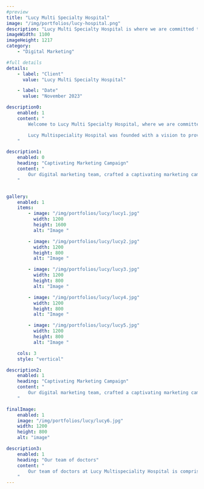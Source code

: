 ```yaml
---
#preview
title: "Lucy Multi Specialty Hospital"
image: "/img/portfolios/lucy-hospital.png"
description: "Lucy Multi Specialty Hospital is where we are committed to providing the highest quality medical care to our patients."
imageWidth: 1100
imageHeight: 1217
category: 
    - "Digital Marketing"

#full details
details:
    - label: "Client"
      value: "Lucy Multi Specialty Hospital"

    - label: "Date"
      value: "November 2023"

description0:
    enabled: 1
    content: "
        Welcome to Lucy Multi Specialty Hospital, where we are committed to providing the highest quality medical care to our patients. Our hospital is equipped with state-of-the-art facilities and staffed with experienced doctors, nurses, and support staff who work tirelessly to ensure that you receive the best treatment possible.

        Lucy Multispeciality Hospital was founded with a vision to provide world-class medical care to our patients. Our hospital has been designed to provide a welcoming and comfortable environment where patients can receive high-quality medical care. We are committed to providing our patients with a holistic approach to healthcare, with a focus on preventive medicine and patient education.
    "

description1:
    enabled: 0
    heading: "Captivating Marketing Campaign"
    content: "
        Our digital marketing team, crafted a captivating marketing campaign. It focused on highlighting the services of Lucy Multi Specialty Hospital and uniqueness of 'Lucy'.
    "


gallery: 
    enabled: 1
    items:
        - image: "/img/portfolios/lucy/lucy1.jpg"
          width: 1200
          height: 1600
          alt: "Image "

        - image: "/img/portfolios/lucy/lucy2.jpg"
          width: 1200
          height: 800
          alt: "Image "

        - image: "/img/portfolios/lucy/lucy3.jpg"
          width: 1200
          height: 800
          alt: "Image "

        - image: "/img/portfolios/lucy/lucy4.jpg"
          width: 1200
          height: 800
          alt: "Image "

        - image: "/img/portfolios/lucy/lucy5.jpg"
          width: 1200
          height: 800
          alt: "Image "

    cols: 3
    style: "vertical"

description2:
    enabled: 1
    heading: "Captivating Marketing Campaign"
    content: "
        Our digital marketing team, crafted a captivating marketing campaign. It focused on highlighting the services of Lucy Multi Specialty Hospital and uniqueness of 'Lucy'.
    "

finalImage:
    enabled: 1
    image: "/img/portfolios/lucy/lucy6.jpg"
    width: 1200
    height: 800
    alt: "image"

description3:
    enabled: 1
    heading: "Our team of doctors"
    content: "
        Our team of doctors at Lucy Multispeciality Hospital is comprised of highly skilled and experienced healthcare professionals who are committed to providing the best possible care to our patients. Our doctors are experts in their respective fields, and they are dedicated to staying up-to-date with the latest medical advancements to ensure that our patients receive the most advanced medical care available.
    "
---
```

